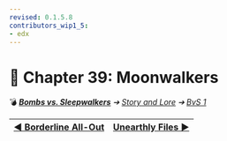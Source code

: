 ```yaml
---
revised: 0.1.5.8
contributors_wip1_5:
- edx
---
```


# 📄 Chapter 39: Moonwalkers

💣 ***[Bombs vs. Sleepwalkers](/README.md)** ➔ [Story and Lore](/story/readme.md) ➔ [BvS 1](/story/bvs1/readme.md)*

| [◀️ Borderline All-Out](/story/bvs1/38_borderline_all_out.md) | [Unearthly Files ▶️](/story/bvs1/40_unearthly_files.md) |
| --: | :-- |

